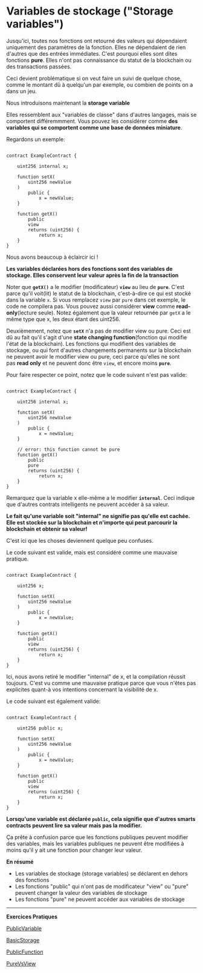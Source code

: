 # Variables de stockage ("Storage variables")

Jusqu'ici, toutes nos fonctions ont retourné des valeurs qui dépendaient uniquement des paramètres de la fonction. Elles ne dépendaient de rien d'autres que des entrées immédiates. C'est pourquoi elles sont dites fonctions **pure**. Elles n'ont pas connaissance du statut de la blockchain ou des transactions passées.

Ceci devient problématique si on veut faire un suivi de quelque chose, comme le montant dû à quelqu'un par exemple, ou combien de points on a dans un jeu.

Nous introduisons maintenant la **storage variable**

Elles ressemblent aux "variables de classe" dans d'autres langages, mais se comportent différemmment. Vous pouvez les considérer comme **des variables qui se comportent comme une base de données miniature**.

Regardons un exemple:

```solidity

contract ExampleContract {

    uint256 internal x;

    function setX(
        uint256 newValue
    ) 
        public {
            x = newValue;
    }
    
    function getX() 
        public 
        view 
        returns (uint256) {
            return x;
    }
}

```

Nous avons beaucoup à éclaircir ici !

**Les variables déclarées hors des fonctions sont des variables de stockage. Elles conservent leur valeur après la fin de la transaction**

Noter que **`getX()`** a le modifier (modificateur) **`view`** au lieu de **`pure`**. C'est parce qu'il voit(lit) le statut de la blockchain, c'est-à-dire ce qui est stocké dans la variable `x`. Si vous remplacez `view` par `pure` dans cet exemple, le code ne compilera pas. Vous pouvez aussi considérer **view** comme **read-only**(lecture seule). Notez également que la valeur retournée par `getX` a le même type que x, les deux étant des uint256.

Deuxièmement, notez que **`setX`** n'a pas de modifier view ou pure. Ceci est dû au fait qu'il s'agit d'une **state changing function**(fonction qui modifie l'état de la blockchain). Les fonctions qui modifient des variables de stockage, ou qui font d'autres changements permanents sur la blockchain ne peuvent avoir le modifier view ou pure, ceci parce qu'elles ne sont pas **read only** et ne peuvent donc être `view`, et encore moins **`pure`**.

Pour faire respecter ce point, notez que le code suivant n'est pas valide:

```solidity

contract ExampleContract {

    uint256 internal x;

    function setX(
        uint256 newValue
    ) 
        public {
            x = newValue;
    }
    
    // error: this function cannot be pure
    function getX() 
        public 
        pure 
        returns (uint256) {
            return x;
    }
}

```

Remarquez que la variable x elle-même a le modifier **`internal`**. Ceci indique que d'autres contrats intelligents ne peuvent accéder à sa valeur.

**Le fait qu'une variable soit "internal" ne signifie pas qu'elle est cachée. Elle est stockée sur la blockchain et n'importe qui peut parcourir la blockchain et obtenir sa valeur!**

C'est ici que les choses deviennent quelque peu confuses.

Le code suivant est valide, mais est considéré comme une mauvaise pratique.

```solidity

contract ExampleContract {

    uint256 x;

    function setX(
        uint256 newValue
    ) 
        public {
            x = newValue;
    }
    
    function getX() 
        public 
        view 
        returns (uint256) {
            return x;
    }
}

```

Ici, nous avons retiré le modifier "internal" de x, et la compilation réussit toujours. C'est vu comme une mauvaise pratique parce que vous n'êtes pas explicites quant-à vos intentions concernant la visibilité de x.

Le code suivant est également valide:

```solidity

contract ExampleContract {

    uint256 public x;

    function setX(
        uint256 newValue
    ) 
        public {
            x = newValue;
    }
    
    function getX() 
        public 
        view 
        returns (uint256) {
            return x;
    }
}

```

**Lorsqu'une variable est déclarée `public`, cela signifie que d'autres smarts contracts peuvent lire sa valeur mais pas la modifier.**

Ça prête à confusion parce que les fonctions publiques peuvent modifier des variables, mais les variables publiques ne peuvent être modifiées à moins qu'il y ait une fonction pour changer leur valeur.

**En résumé**

- Les variables de stockage (storage variables) se déclarent en dehors des fonctions
- Les fonctions "public" qui n'ont pas de modificateur "view" ou "pure" peuvent changer la valeur des variables de stockage
- Les fonctions "pure" ne peuvent accéder aux variables de stockage

****

**Exercices Pratiques**

[PublicVariable](https://github.com/RareSkills/Solidity-Exercises/tree/main/PublicVariable)

[BasicStorage](https://github.com/RareSkills/Solidity-Exercises/blob/main/BasicStorage/src/BasicStorage.sol)

[PublicFunction](https://github.com/RareSkills/Solidity-Exercises/tree/main/PublicFunction)

[PureVsView](https://github.com/RareSkills/Solidity-Exercises/tree/main/PureVsView)
